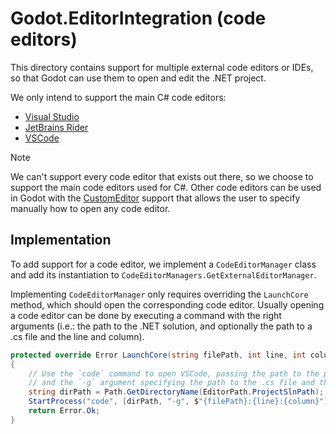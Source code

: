 # Godot.EditorIntegration (code editors)

This directory contains support for multiple external code editors or IDEs, so that Godot can use them to open and edit the .NET project.

We only intend to support the main C# code editors:

- [Visual Studio](./VisualStudio)
- [JetBrains Rider](./JetBrainsRider)
- [VSCode](./VisualStudioCode)

> [!NOTE]
> We can't support every code editor that exists out there, so we choose to support the main code editors used for C#. Other code editors can be used in Godot with the [CustomEditor](./CustomEditor) support that allows the user to specify manually how to open any code editor.

## Implementation

To add support for a code editor, we implement a `CodeEditorManager` class and add its instantiation to `CodeEditorManagers.GetExternalEditorManager`.

Implementing `CodeEditorManager` only requires overriding the `LaunchCore` method, which should open the corresponding code editor. Usually opening a code editor can be done by executing a command with the right arguments (i.e.: the path to the .NET solution, and optionally the path to a .cs file and the line and column).

```csharp
protected override Error LaunchCore(string filePath, int line, int column)
{
	// Use the `code` command to open VSCode, passing the path to the project directory,
	// and the `-g` argument specifying the path to the .cs file and the line and column.
	string dirPath = Path.GetDirectoryName(EditorPath.ProjectSlnPath);
	StartProcess("code", [dirPath, "-g", $"{filePath}:{line}:{column}"]);
	return Error.Ok;
}
```
